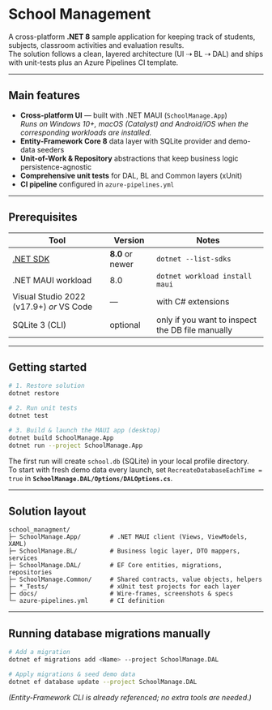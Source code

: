 # School Management

A cross-platform **.NET 8** sample application for keeping track of students, subjects, classroom activities and evaluation results.  
The solution follows a clean, layered architecture (UI ⇢ BL ⇢ DAL) and ships with unit-tests plus an Azure Pipelines CI template.

---

## Main features
- **Cross-platform UI** — built with .NET MAUI (`SchoolManage.App`)  
  *Runs on Windows 10+, macOS (Catalyst) and Android/iOS when the corresponding workloads are installed.*
- **Entity-Framework Core 8** data layer with SQLite provider and demo-data seeders
- **Unit-of-Work & Repository** abstractions that keep business logic persistence-agnostic
- **Comprehensive unit tests** for DAL, BL and Common layers (xUnit)
- **CI pipeline** configured in `azure-pipelines.yml`

---

## Prerequisites
| Tool | Version | Notes |
|------|---------|-------|
| [.NET SDK](https://dotnet.microsoft.com/) | **8.0** or newer | `dotnet --list-sdks` |
| .NET MAUI workload | 8.0 | `dotnet workload install maui` |
| Visual Studio 2022 (v17.9+) *or* VS Code | — | with C# extensions |
| SQLite 3 (CLI) | optional | only if you want to inspect the DB file manually |

---

## Getting started

```bash
# 1. Restore solution
dotnet restore

# 2. Run unit tests
dotnet test

# 3. Build & launch the MAUI app (desktop)
dotnet build SchoolManage.App
dotnet run --project SchoolManage.App
```

The first run will create `school.db` (SQLite) in your local profile directory.  
To start with fresh demo data every launch, set `RecreateDatabaseEachTime = true`
in **`SchoolManage.DAL/Options/DALOptions.cs`**.

---

## Solution layout

```
school_managment/
├─ SchoolManage.App/        # .NET MAUI client (Views, ViewModels, XAML)
├─ SchoolManage.BL/         # Business logic layer, DTO mappers, services
├─ SchoolManage.DAL/        # EF Core entities, migrations, repositories
├─ SchoolManage.Common/     # Shared contracts, value objects, helpers
├─ *_Tests/                 # xUnit test projects for each layer
├─ docs/                    # Wire-frames, screenshots & specs
└─ azure-pipelines.yml      # CI definition
```

---

## Running database migrations manually

```bash
# Add a migration
dotnet ef migrations add <Name> --project SchoolManage.DAL

# Apply migrations & seed demo data
dotnet ef database update --project SchoolManage.DAL
```

*(Entity-Framework CLI is already referenced; no extra tools are needed.)*
